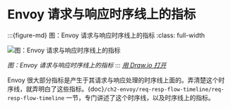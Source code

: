 # Envoy 请求与响应时序线上的指标

:::{figure-md} 图：Envoy 请求与响应时序线上的指标
:class: full-width

<img src="/ch2-envoy/req-resp-flow-timeline/req-resp-flow-timeline.assets/req-resp-flow-timeline.drawio.svg" alt="图：Envoy 请求与响应时序线上的指标">

*图：Envoy 请求与响应时序线上的指标*
:::
*[用 Draw.io 打开](https://app.diagrams.net/?ui=sketch#Uhttps%3A%2F%2Fistio-insider.mygraphql.com%2Fzh_CN%2Flatest%2F_images%2Freq-resp-flow-timeline.drawio.svg)*


Envoy 很大部分指标是产生于其请求与响应处理的时序线上面的。弄清楚这个时序线，就弄明白了这些指标。{doc}`/ch2-envoy/req-resp-flow-timeline/req-resp-flow-timeline` 一节，专门讲述了这个时序线，以及时序线上的指标。
